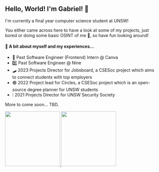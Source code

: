 ## Hello, World! I'm Gabriel! 👋
I'm currently a final year computer science student at UNSW!

You either came across here to have a look at some of my projects, just bored or doing some basic OSINT of me 👀, so have fun looking around!

#### 💬 A bit about myself and my experiences...
- 🔵 Past Software Engineer (Frontend) Intern @ Canva
- 9️⃣ Past Software Engineer @ Nine
- 🛹 2023 Projects Director for Jobsboard, a CSESoc project which aims to connect students with top employers
- 🟣 2022 Project lead for Circles, a CSESoc project which is an open-source degree planner for UNSW students
- ❕ 2021 Projects Director for UNSW Security Society

More to come soon... TBD.

<a href="https://github.com/gtangelo">
  <img height="180em" src="https://github-readme-stats.vercel.app/api?username=gtangelo&count_private=true&include_all_commits=true&show_icons=true&theme=dark" />
  <img height="180em" src="https://github-readme-stats.vercel.app/api/top-langs/?username=gtangelo&theme=dark&layout=compact" />
</a>
